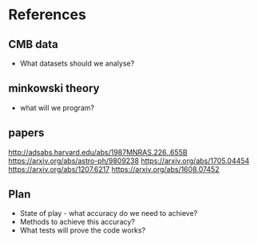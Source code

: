 # References

## CMB data

* What datasets should we analyse?

## minkowski theory

* what will we program?

## papers

http://adsabs.harvard.edu/abs/1987MNRAS.226..655B
https://arxiv.org/abs/astro-ph/9809238
https://arxiv.org/abs/1705.04454
https://arxiv.org/abs/1207.6217
https://arxiv.org/abs/1608.07452

## Plan

* State of play - what accuracy do we need to achieve?
* Methods to achieve this accuracy?
* What tests will prove the code works?
